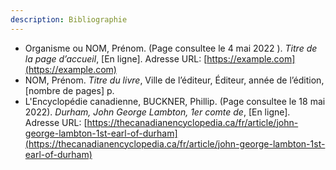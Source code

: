 ```yaml
---
description: Bibliographie
---
```


- Organisme ou NOM, Prénom. (Page consultee le 4 mai 2022 ). _Titre de la page d’accueil_, [En ligne]. Adresse URL: [https://example.com](https://example.com)
- NOM, Prénom. _Titre du livre_, Ville de l’éditeur, Éditeur, année de l’édition, [nombre de pages] p.
- L'Encyclopédie canadienne, BUCKNER, Phillip. (Page consultee le 18 mai 2022). _Durham, John George Lambton, 1er comte de_, [En ligne]. Adresse URL: [https://thecanadianencyclopedia.ca/fr/article/john-george-lambton-1st-earl-of-durham](https://thecanadianencyclopedia.ca/fr/article/john-george-lambton-1st-earl-of-durham)
